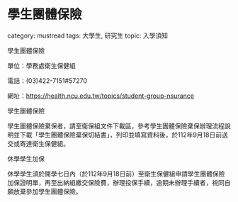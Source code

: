 # 學生團體保險

category: mustread
tags: 大學生, 研究生
topic: 入學須知

學生團體保險

單位：學務處衛生保健組

電話：(03)422-7151#57270

網址：https://health.ncu.edu.tw/topics/student-group-nsurance

學生團體保險

學生團體保險棄保者，請至衛保組文件下載區，參考學生團體保險棄保辦理流程說明並下載「學生團體保險棄保切結書」，列印並填寫資料後，於112年9月18日前送交或寄達衛生保健組。

休學學生加保

休學學生須於開學七日內（於112年9月18日前）至衛生保健組申請學生團體保險加保證明單，再至出納組繳交保險費，辦理投保手續，逾期未辦理手續者，視同自願放棄參加學生團體保險。